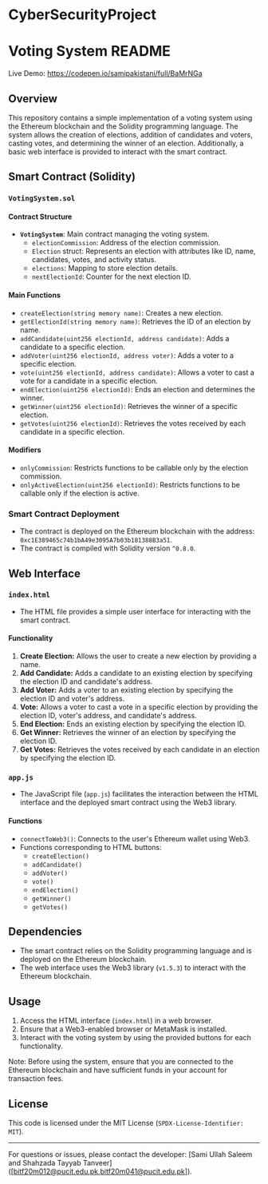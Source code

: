 # CyberSecurityProject
# Voting System README

Live Demo: https://codepen.io/samipakistani/full/BaMrNGa

## Overview

This repository contains a simple implementation of a voting system using the Ethereum blockchain and the Solidity programming language. The system allows the creation of elections, addition of candidates and voters, casting votes, and determining the winner of an election. Additionally, a basic web interface is provided to interact with the smart contract.

## Smart Contract (Solidity)

### `VotingSystem.sol`

#### Contract Structure
- **`VotingSystem`**: Main contract managing the voting system.
  - `electionCommission`: Address of the election commission.
  - `Election` struct: Represents an election with attributes like ID, name, candidates, votes, and activity status.
  - `elections`: Mapping to store election details.
  - `nextElectionId`: Counter for the next election ID.

#### Main Functions
- `createElection(string memory name)`: Creates a new election.
- `getElectionId(string memory name)`: Retrieves the ID of an election by name.
- `addCandidate(uint256 electionId, address candidate)`: Adds a candidate to a specific election.
- `addVoter(uint256 electionId, address voter)`: Adds a voter to a specific election.
- `vote(uint256 electionId, address candidate)`: Allows a voter to cast a vote for a candidate in a specific election.
- `endElection(uint256 electionId)`: Ends an election and determines the winner.
- `getWinner(uint256 electionId)`: Retrieves the winner of a specific election.
- `getVotes(uint256 electionId)`: Retrieves the votes received by each candidate in a specific election.

#### Modifiers
- `onlyCommission`: Restricts functions to be callable only by the election commission.
- `onlyActiveElection(uint256 electionId)`: Restricts functions to be callable only if the election is active.

### Smart Contract Deployment
- The contract is deployed on the Ethereum blockchain with the address: `0xc1E389465c74b1bA49e3095A7b03b181388B3a51`.
- The contract is compiled with Solidity version `^0.8.0`.

## Web Interface

### `index.html`

- The HTML file provides a simple user interface for interacting with the smart contract.

#### Functionality
1. **Create Election:** Allows the user to create a new election by providing a name.
2. **Add Candidate:** Adds a candidate to an existing election by specifying the election ID and candidate's address.
3. **Add Voter:** Adds a voter to an existing election by specifying the election ID and voter's address.
4. **Vote:** Allows a voter to cast a vote in a specific election by providing the election ID, voter's address, and candidate's address.
5. **End Election:** Ends an existing election by specifying the election ID.
6. **Get Winner:** Retrieves the winner of an election by specifying the election ID.
7. **Get Votes:** Retrieves the votes received by each candidate in an election by specifying the election ID.

### `app.js`

- The JavaScript file (`app.js`) facilitates the interaction between the HTML interface and the deployed smart contract using the Web3 library.

#### Functions
- `connectToWeb3()`: Connects to the user's Ethereum wallet using Web3.
- Functions corresponding to HTML buttons:
  - `createElection()`
  - `addCandidate()`
  - `addVoter()`
  - `vote()`
  - `endElection()`
  - `getWinner()`
  - `getVotes()`

## Dependencies

- The smart contract relies on the Solidity programming language and is deployed on the Ethereum blockchain.
- The web interface uses the Web3 library (`v1.5.3`) to interact with the Ethereum blockchain.

## Usage

1. Access the HTML interface (`index.html`) in a web browser.
2. Ensure that a Web3-enabled browser or MetaMask is installed.
3. Interact with the voting system by using the provided buttons for each functionality.

Note: Before using the system, ensure that you are connected to the Ethereum blockchain and have sufficient funds in your account for transaction fees.

## License

This code is licensed under the MIT License (`SPDX-License-Identifier: MIT`).

---
For questions or issues, please contact the developer: [Sami Ullah Saleem and Shahzada Tayyab Tanveer] ([bitf20m012@pucit.edu.pk,bitf20m041@pucit.edu.pk]).

